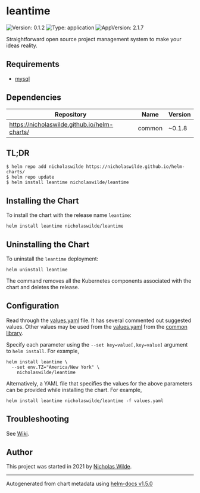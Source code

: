 # leantime

![Version: 0.1.2](https://img.shields.io/badge/Version-0.1.2-informational?style=flat-square) ![Type: application](https://img.shields.io/badge/Type-application-informational?style=flat-square) ![AppVersion: 2.1.7](https://img.shields.io/badge/AppVersion-2.1.7-informational?style=flat-square)

Straightforward open source project management system to make your ideas reality.

## Requirements
* [mysql](https://github.com/nicholaswilde/helm-charts/wiki/Storage)

## Dependencies

| Repository | Name | Version |
|------------|------|---------|
| https://nicholaswilde.github.io/helm-charts/ | common | ~0.1.8 |

## TL;DR
```console
$ helm repo add nicholaswilde https://nicholaswilde.github.io/helm-charts/
$ helm repo update
$ helm install leantime nicholaswilde/leantime
```

## Installing the Chart
To install the chart with the release name `leantime`:
```console
helm install leantime nicholaswilde/leantime
```

## Uninstalling the Chart
To uninstall the `leantime` deployment:
```console
helm uninstall leantime
```
The command removes all the Kubernetes components associated with the chart and deletes the release.

## Configuration

Read through the [values.yaml](./values.yaml) file. It has several commented out suggested values.
Other values may be used from the [values.yaml](../common/values.yaml) from the [common library](../common).

Specify each parameter using the `--set key=value[,key=value]` argument to `helm install`. For example,
```console
helm install leantime \
  --set env.TZ="America/New York" \
    nicholaswilde/leantime
```

Alternatively, a YAML file that specifies the values for the above parameters can be provided while installing the chart.
For example,
```console
helm install leantime nicholaswilde/leantime -f values.yaml
```

## Troubleshooting
See [Wiki](https://github.com/nicholaswilde/helm-charts/wiki/Troubleshooting).

## Author
This project was started in 2021 by [Nicholas Wilde](https://github.com/nicholaswilde).

----------------------------------------------
Autogenerated from chart metadata using [helm-docs v1.5.0](https://github.com/norwoodj/helm-docs/releases/v1.5.0)
